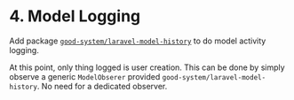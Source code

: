 # 4. Model Logging

Add package [`good-system/laravel-model-history`](https://github.com/good-system/laravel-model-history) to do model activity logging.   

At this point, only thing logged is user creation.  This can be done by simply observe a generic `ModelObserer` provided `good-system/laravel-model-history`.  No need for a dedicated observer.